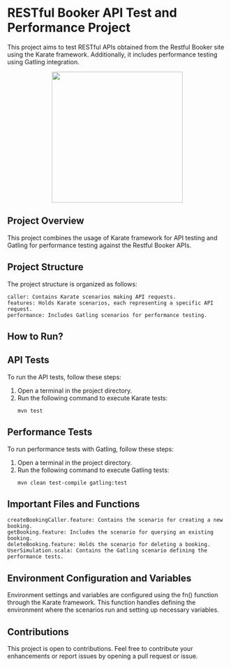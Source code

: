 # RESTful Booker API Test and Performance Project

This project aims to test RESTful APIs obtained from the Restful Booker site using the Karate framework. Additionally, it includes performance testing using Gatling integration.

<p align="center">
  <img src="https://gatling.io/wp-content/uploads/2021/06/gatling-og.jpg" width="300" />
</p>

## Project Overview

This project combines the usage of Karate framework for API testing and Gatling for performance testing against the Restful Booker APIs.

## Project Structure

The project structure is organized as follows:

    caller: Contains Karate scenarios making API requests.
    features: Holds Karate scenarios, each representing a specific API request.
    performance: Includes Gatling scenarios for performance testing.

## How to Run?
## API Tests

To run the API tests, follow these steps:

1. Open a terminal in the project directory.
2. Run the following command to execute Karate tests:
   ```
   mvn test
   ```

## Performance Tests

To run performance tests with Gatling, follow these steps:

1. Open a terminal in the project directory.
2. Run the following command to execute Gatling tests:
   ```
   mvn clean test-compile gatling:test
   ```

## Important Files and Functions

    createBookingCaller.feature: Contains the scenario for creating a new booking.
    getBooking.feature: Includes the scenario for querying an existing booking.
    deleteBooking.feature: Holds the scenario for deleting a booking.
    UserSimulation.scala: Contains the Gatling scenario defining the performance tests.

## Environment Configuration and Variables

Environment settings and variables are configured using the fn() function through the Karate framework. This function handles defining the environment where the scenarios run and setting up necessary variables.

## Contributions

This project is open to contributions. Feel free to contribute your enhancements or report issues by opening a pull request or issue.
